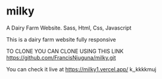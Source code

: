 # milky
A Dairy Farm Website. Sass, Html, Css, Javascript

This is a dairy farm website fully responsive 

TO CLONE YOU CAN CLONE USING THIS LINK https://github.com/FrancisNjuguna/milky.git

You can check it live at https://milky1.vercel.app/
k,,kkkkmuj
